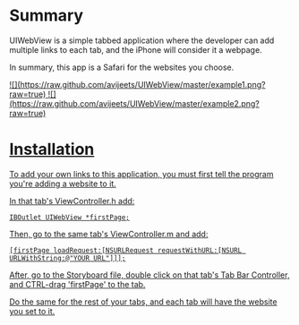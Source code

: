 Summary
====

UIWebView is a simple tabbed application where the developer can add multiple links to each tab, and the iPhone will consider it a webpage.

In summary, this app is a Safari for the websites you choose.

<a href="http://avijeets.com/">
![](https://raw.github.com/avijeets/UIWebView/master/example1.png?raw=true)
<a href="http://avijeets.com/blog">
![](https://raw.github.com/avijeets/UIWebView/master/example2.png?raw=true)

Installation 
====

To add your own links to this application, you must first tell the program you're adding a website to it.

In that tab's ViewController.h add:

    IBOutlet UIWebView *firstPage;

Then, go to the same tab's ViewController.m and add:

    [firstPage loadRequest:[NSURLRequest requestWithURL:[NSURL URLWithString:@"YOUR URL"]]];

After, go to the Storyboard file, double click on that tab's Tab Bar Controller, and CTRL-drag 'firstPage' to the tab.

Do the same for the rest of your tabs, and each tab will have the website you set to it. 